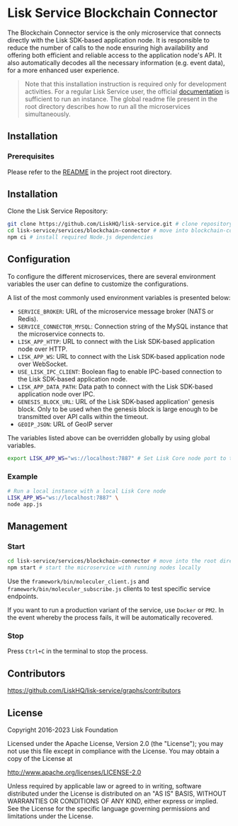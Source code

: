 # Lisk Service Blockchain Connector

The Blockchain Connector service is the only microservice that connects directly with the Lisk SDK-based application node. It is responsible to reduce the number of calls to the node ensuring high availability and offering both efficient and reliable access to the application node's API. It also automatically decodes all the necessary information (e.g. event data), for a more enhanced user experience.

> Note that this installation instruction is required only for development activities. For a regular Lisk Service user, the official [documentation](https://lisk.com/documentation/lisk-service/) is sufficient to run an instance. The global readme file present in the root directory describes how to run all the microservices simultaneously.

## Installation

### Prerequisites

Please refer to the [README](../../README.md) in the project root directory.

## Installation

Clone the Lisk Service Repository:

```bash
git clone https://github.com/LiskHQ/lisk-service.git # clone repository
cd lisk-service/services/blockchain-connector # move into blockchain-connector microservice directory
npm ci # install required Node.js dependencies
```

## Configuration

To configure the different microservices, there are several environment variables the user can define to customize the configurations.

A list of the most commonly used environment variables is presented below:

- `SERVICE_BROKER`: URL of the microservice message broker (NATS or Redis).
- `SERVICE_CONNECTOR_MYSQL`: Connection string of the MySQL instance that the microservice connects to.
- `LISK_APP_HTTP`: URL to connect with the Lisk SDK-based application node over HTTP.
- `LISK_APP_WS`: URL to connect with the Lisk SDK-based application node over WebSocket.
- `USE_LISK_IPC_CLIENT`: Boolean flag to enable IPC-based connection to the Lisk SDK-based application node.
- `LISK_APP_DATA_PATH`: Data path to connect with the Lisk SDK-based application node over IPC.
- `GENESIS_BLOCK_URL`: URL of the Lisk SDK-based application' genesis block. Only to be used when the genesis block is large enough to be transmitted over API calls within the timeout.
- `GEOIP_JSON`: URL of GeoIP server

The variables listed above can be overridden globally by using global variables.

```bash
export LISK_APP_WS="ws://localhost:7887" # Set Lisk Core node port to the given URL globally
```

### Example

```bash
# Run a local instance with a local Lisk Core node
LISK_APP_WS="ws://localhost:7887" \
node app.js
```

## Management

### Start

```bash
cd lisk-service/services/blockchain-connector # move into the root directory of the blockchain-connector microservice
npm start # start the microservice with running nodes locally
```

Use the `framework/bin/moleculer_client.js` and `framework/bin/moleculer_subscribe.js` clients to test specific service endpoints.

If you want to run a production variant of the service, use `Docker` or `PM2`. In the event whereby the process fails, it will be automatically recovered.

### Stop

Press `Ctrl+C` in the terminal to stop the process.

## Contributors

https://github.com/LiskHQ/lisk-service/graphs/contributors

## License

Copyright 2016-2023 Lisk Foundation

Licensed under the Apache License, Version 2.0 (the "License");
you may not use this file except in compliance with the License.
You may obtain a copy of the License at

http://www.apache.org/licenses/LICENSE-2.0

Unless required by applicable law or agreed to in writing, software
distributed under the License is distributed on an "AS IS" BASIS,
WITHOUT WARRANTIES OR CONDITIONS OF ANY KIND, either express or implied.
See the License for the specific language governing permissions and
limitations under the License.

[lisk documentation site]: https://lisk.com/documentation
